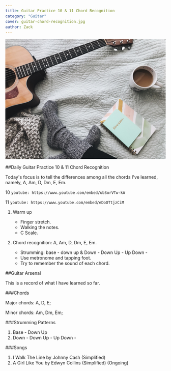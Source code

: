 ```yaml
---
title: Guitar Practice 10 & 11 Chord Recognition
category: "Guitar"
cover: guitar-chord-recognition.jpg
author: Zack
---
```


![Guitar Practice 10 Chord Recognition](guitar-chord-recognition.jpg)

##Daily Guitar Practice 10 & 11 Chord Recognition

Today's focus is to tell the differences among all the chords I've learned, namely, A, Am, D, Dm, E, Em.

10
`youtube: https://www.youtube.com/embed/ubSorVTw-kA`

11
`youtube: https://www.youtube.com/embed/eDoOTtjzCiM`

1. Warm up
   * Finger stretch.
   * Walking the notes.
   * C Scale.

2. Chord recognition: A, Am, D, Dm, E, Em.
   * Strumming: base - down up & Down - Down Up - Up Down -
   * Use metronome and tapping foot.
   * Try to remember the sound of each chord.

##Guitar Arsenal

This is a record of what I have learned so far.

###Chords

Major chords: A, D, E;

Minor chords: Am, Dm, Em;

###Strumming Patterns

1. Base - Down Up
2. Down - Down Up - Up Down -

###Songs

1. I Walk The Line by Johnny Cash (Simplified)
2. A Girl Like You by Edwyn Collins (Simplified) (Ongoing)